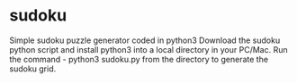 # sudoku
Simple sudoku puzzle generator coded in python3
Download the sudoku python script and install python3 into a local directory in your PC/Mac. 
Run the command - python3 sudoku.py from the directory to generate the sudoku grid.
